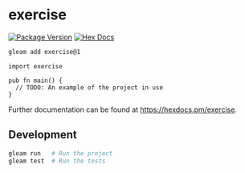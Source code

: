 # exercise

[![Package Version](https://img.shields.io/hexpm/v/exercise)](https://hex.pm/packages/exercise)
[![Hex Docs](https://img.shields.io/badge/hex-docs-ffaff3)](https://hexdocs.pm/exercise/)

```sh
gleam add exercise@1
```
```gleam
import exercise

pub fn main() {
  // TODO: An example of the project in use
}
```

Further documentation can be found at <https://hexdocs.pm/exercise>.

## Development

```sh
gleam run   # Run the project
gleam test  # Run the tests
```
